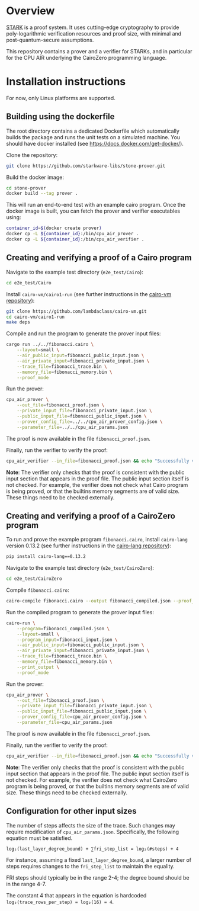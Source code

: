 # Overview

[STARK](https://starkware.co/stark/) is a proof system. It uses cutting-edge cryptography to
provide poly-logarithmic verification resources and proof size, with minimal and
post-quantum-secure assumptions.

This repository contains a prover and a verifier for STARKs, and in particular for the CPU AIR
underlying the CairoZero programming language.

# Installation instructions

For now, only Linux platforms are supported.

## Building using the dockerfile

The root directory contains a dedicated Dockerfile which automatically builds the package and
runs the unit tests on a simulated machine.
You should have docker installed (see https://docs.docker.com/get-docker/).

Clone the repository:

```bash
git clone https://github.com/starkware-libs/stone-prover.git
```

Build the docker image:

```bash
cd stone-prover
docker build --tag prover .
```

This will run an end-to-end test with an example cairo program.
Once the docker image is built, you can fetch the prover and verifier executables using:

```bash
container_id=$(docker create prover)
docker cp -L ${container_id}:/bin/cpu_air_prover .
docker cp -L ${container_id}:/bin/cpu_air_verifier .
```

## Creating and verifying a proof of a Cairo program


Navigate to the example test directory (`e2e_test/Cairo`):

```bash
cd e2e_test/Cairo
```

Install `cairo-vm/cairo1-run` (see further instructions in the
[cairo-vm repository](https://github.com/lambdaclass/cairo-vm)):

```bash
git clone https://github.com/lambdaclass/cairo-vm.git
cd cairo-vm/cairo1-run
make deps
```

Compile and run the program to generate the prover input files:

```bash
cargo run ../../fibonacci.cairo \
    --layout=small \
    --air_public_input=fibonacci_public_input.json \
    --air_private_input=fibonacci_private_input.json \
    --trace_file=fibonacci_trace.bin \
    --memory_file=fibonacci_memory.bin \
    --proof_mode
```

Run the prover:
```bash
cpu_air_prover \
    --out_file=fibonacci_proof.json \
    --private_input_file=fibonacci_private_input.json \
    --public_input_file=fibonacci_public_input.json \
    --prover_config_file=../../cpu_air_prover_config.json \
    --parameter_file=../../cpu_air_params.json
```

The proof is now available in the file `fibonacci_proof.json`.

Finally, run the verifier to verify the proof:
```bash
cpu_air_verifier --in_file=fibonacci_proof.json && echo "Successfully verified example proof."
```

**Note**: The verifier only checks that the proof is consistent with
the public input section that appears in the proof file.
The public input section itself is not checked.
For example, the verifier does not check what Cairo program is being proved,
or that the builtins memory segments are of valid size.
These things need to be checked externally.

## Creating and verifying a proof of a CairoZero program

To run and prove the example program `fibonacci.cairo`,
install `cairo-lang` version 0.13.2 (see further instructions in the
[cairo-lang repository](https://github.com/starkware-libs/cairo-lang/tree/v0.13.2)):

```bash
pip install cairo-lang==0.13.2
```

Navigate to the example test directory (`e2e_test/CairoZero`):

```bash
cd e2e_test/CairoZero
```

Compile `fibonacci.cairo`:

```bash
cairo-compile fibonacci.cairo --output fibonacci_compiled.json --proof_mode
```

Run the compiled program to generate the prover input files:

```bash
cairo-run \
    --program=fibonacci_compiled.json \
    --layout=small \
    --program_input=fibonacci_input.json \
    --air_public_input=fibonacci_public_input.json \
    --air_private_input=fibonacci_private_input.json \
    --trace_file=fibonacci_trace.bin \
    --memory_file=fibonacci_memory.bin \
    --print_output \
    --proof_mode
```

Run the prover:
```bash
cpu_air_prover \
    --out_file=fibonacci_proof.json \
    --private_input_file=fibonacci_private_input.json \
    --public_input_file=fibonacci_public_input.json \
    --prover_config_file=cpu_air_prover_config.json \
    --parameter_file=cpu_air_params.json
```

The proof is now available in the file `fibonacci_proof.json`.

Finally, run the verifier to verify the proof:
```bash
cpu_air_verifier --in_file=fibonacci_proof.json && echo "Successfully verified example proof."
```

**Note**: The verifier only checks that the proof is consistent with
the public input section that appears in the proof file.
The public input section itself is not checked.
For example, the verifier does not check what CairoZero program is being proved,
or that the builtins memory segments are of valid size.
These things need to be checked externally.

## Configuration for other input sizes

The number of steps affects the size of the trace.
Such changes may require modification of `cpu_air_params.json`.
Specifically, the following equation must be satisfied.
```
log₂(last_layer_degree_bound) + ∑fri_step_list = log₂(#steps) + 4
```
For instance, assuming a fixed `last_layer_degree_bound`,
a larger number of steps requires changes to the `fri_step_list`
to maintain the equality.

FRI steps should typically be in the range 2-4;
the degree bound should be in the range 4-7.

The constant 4 that appears in the equation is hardcoded `log₂(trace_rows_per_step) = log₂(16) = 4`.

